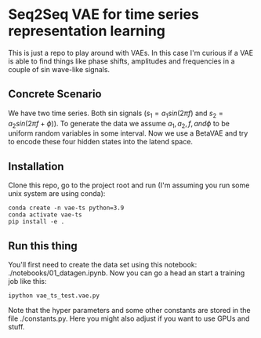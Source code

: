 # Seq2Seq VAE for time series representation learning

This is just a repo to play around with VAEs. In this case I'm curious if a VAE
is able to find things like phase shifts, amplitudes and frequencies in a couple
of sin wave-like signals.

## Concrete Scenario
We have two time series. Both sin signals ($s_1 = a_1sin(2\pi f)$ and $s_2 =
a_2sin(2\pi f + \phi)$). To generate the data we assume $a_1, a_2, f, and \phi$
to be uniform random variables in some interval.
Now we use a BetaVAE and try to encode these four hidden states into the latend
space.

## Installation 
Clone this repo, go to the project root and run (I'm assuming you run some unix
system are using conda):
```
conda create -n vae-ts python=3.9
conda activate vae-ts
pip install -e . 
```

## Run this thing

You'll first need to create the data set using this notebook: 
./notebooks/01_datagen.ipynb.
Now you can go a head an start a training job like this:
```shell
ipython vae_ts_test.vae.py
```
Note that the hyper parameters and some other constants are stored in the file
./constants.py. Here you might also adjust if you want to use GPUs and stuff.







